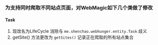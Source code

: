 ### 为支持同时爬取不同站点页面，对WebMagic如下几个类做了修改

#### Task 
1. 现改名为LifeCycle 消除与 `me.shenchao.webhunger.entity.Task` 歧义
2. getSite() 方法更改为 `getSites()` 记录正在爬取的所有站点集合
